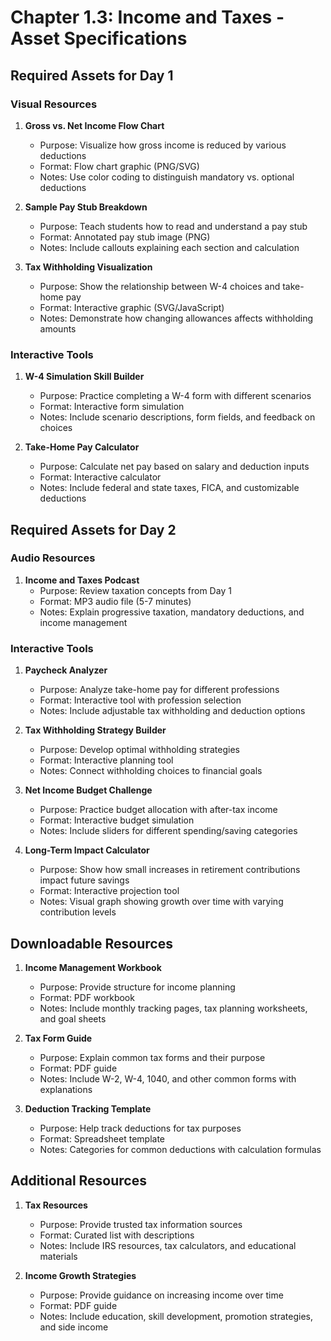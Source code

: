 # Chapter 1.3: Income and Taxes - Asset Specifications

## Required Assets for Day 1

### Visual Resources
1. **Gross vs. Net Income Flow Chart**
   - Purpose: Visualize how gross income is reduced by various deductions
   - Format: Flow chart graphic (PNG/SVG)
   - Notes: Use color coding to distinguish mandatory vs. optional deductions

2. **Sample Pay Stub Breakdown**
   - Purpose: Teach students how to read and understand a pay stub
   - Format: Annotated pay stub image (PNG)
   - Notes: Include callouts explaining each section and calculation

3. **Tax Withholding Visualization**
   - Purpose: Show the relationship between W-4 choices and take-home pay
   - Format: Interactive graphic (SVG/JavaScript)
   - Notes: Demonstrate how changing allowances affects withholding amounts

### Interactive Tools
1. **W-4 Simulation Skill Builder**
   - Purpose: Practice completing a W-4 form with different scenarios
   - Format: Interactive form simulation
   - Notes: Include scenario descriptions, form fields, and feedback on choices

2. **Take-Home Pay Calculator**
   - Purpose: Calculate net pay based on salary and deduction inputs
   - Format: Interactive calculator
   - Notes: Include federal and state taxes, FICA, and customizable deductions

## Required Assets for Day 2

### Audio Resources
1. **Income and Taxes Podcast**
   - Purpose: Review taxation concepts from Day 1
   - Format: MP3 audio file (5-7 minutes)
   - Notes: Explain progressive taxation, mandatory deductions, and income management

### Interactive Tools
1. **Paycheck Analyzer**
   - Purpose: Analyze take-home pay for different professions
   - Format: Interactive tool with profession selection
   - Notes: Include adjustable tax withholding and deduction options

2. **Tax Withholding Strategy Builder**
   - Purpose: Develop optimal withholding strategies
   - Format: Interactive planning tool
   - Notes: Connect withholding choices to financial goals

3. **Net Income Budget Challenge**
   - Purpose: Practice budget allocation with after-tax income
   - Format: Interactive budget simulation
   - Notes: Include sliders for different spending/saving categories

4. **Long-Term Impact Calculator**
   - Purpose: Show how small increases in retirement contributions impact future savings
   - Format: Interactive projection tool
   - Notes: Visual graph showing growth over time with varying contribution levels

## Downloadable Resources
1. **Income Management Workbook**
   - Purpose: Provide structure for income planning
   - Format: PDF workbook
   - Notes: Include monthly tracking pages, tax planning worksheets, and goal sheets

2. **Tax Form Guide**
   - Purpose: Explain common tax forms and their purpose
   - Format: PDF guide
   - Notes: Include W-2, W-4, 1040, and other common forms with explanations

3. **Deduction Tracking Template**
   - Purpose: Help track deductions for tax purposes
   - Format: Spreadsheet template
   - Notes: Categories for common deductions with calculation formulas

## Additional Resources
1. **Tax Resources**
   - Purpose: Provide trusted tax information sources
   - Format: Curated list with descriptions
   - Notes: Include IRS resources, tax calculators, and educational materials

2. **Income Growth Strategies**
   - Purpose: Provide guidance on increasing income over time
   - Format: PDF guide
   - Notes: Include education, skill development, promotion strategies, and side income
